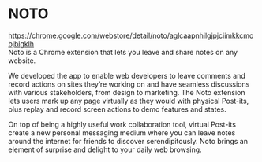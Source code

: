# NOTO
<a href="https://chrome.google.com/webstore/detail/noto/aglcaapnhilgjpjciimkkcmobjbigklh">https://chrome.google.com/webstore/detail/noto/aglcaapnhilgjpjciimkkcmobjbigklh</a><br>
Noto is a Chrome extension that lets you leave and share notes on any website.

We developed the app to enable web developers to leave comments and record actions on sites they’re working on and have seamless discussions with various stakeholders, from design to marketing. The Noto extension lets users mark up any page virtually as they would with physical Post-its, plus replay and record screen actions to demo features and states.

On top of being a highly useful work collaboration tool, virtual Post-its create a new personal messaging medium where you can leave notes around the internet for friends to discover serendipitously. Noto brings an element of surprise and delight to your daily web browsing.